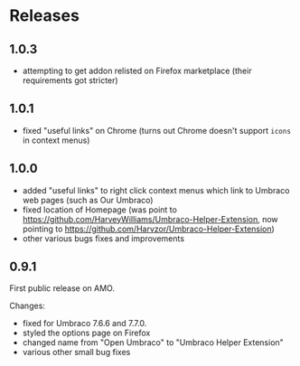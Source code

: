 # Releases

## 1.0.3

- attempting to get addon relisted on Firefox marketplace (their requirements got stricter)

## 1.0.1

- fixed "useful links" on Chrome (turns out Chrome doesn't support `icons` in context menus)

## 1.0.0

- added "useful links" to right click context menus which link to Umbraco web pages (such as Our Umbraco)
- fixed location of Homepage (was point to https://github.com/HarveyWilliams/Umbraco-Helper-Extension, now pointing to https://github.com/Harvzor/Umbraco-Helper-Extension)
- other various bugs fixes and improvements

## 0.9.1

First public release on AMO.

Changes:

- fixed for Umbraco 7.6.6 and 7.7.0.
- styled the options page on Firefox
- changed name from "Open Umbraco" to "Umbraco Helper Extension"
- various other small bug fixes
